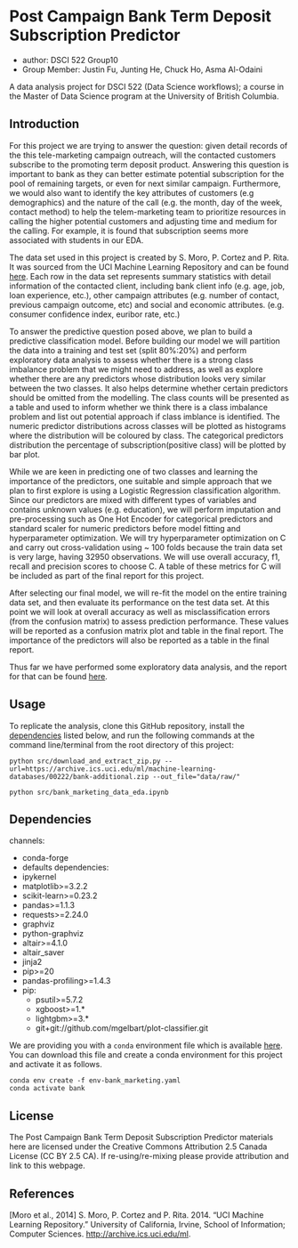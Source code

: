 # Post Campaign Bank Term Deposit Subscription Predictor
- author: DSCI 522 Group10
- Group Member: Justin Fu, Junting He, Chuck Ho, Asma Al-Odaini

A data analysis project for DSCI 522 (Data Science workflows); a course in the Master of Data Science program at the University of British Columbia.

## Introduction

For this project we are trying to answer the question: given detail records of the this tele-marketing campaign outreach, will the contacted customers subscribe to the promoting term deposit product. Answering this question is important to bank as they can better estimate potential subscription for the pool of remaining targets, or even for next similar campaign. Furthermore, we would also want to identify the key attributes of customers (e.g demographics) and the nature of the call (e.g. the month, day of the week, contact method) to help the telem-marketing team to prioritize resources in calling the higher potential customers and adjusting time and medium for the calling. For example, it is found that subscription seems more associated with students in our EDA.  


The data set used in this project is created by S. Moro, P. Cortez and P. Rita. It was sourced from the UCI Machine Learning Repository and can be found [here](https://archive.ics.uci.edu/ml/datasets/Bank+Marketing).   Each row in the data set represents summary statistics with detail information of the contacted client, including bank client info (e.g. age, job, loan experience, etc.), other campaign attributes (e.g. number of contact, previous campaign outcome, etc) and social and economic attributes. (e.g. consumer confidence index, euribor rate, etc.)


To answer the predictive question posed above, we plan to build a predictive classification model. Before building our model we will partition the data into a training and test set (split 80%:20%) and perform exploratory data analysis to assess whether there is a strong class imbalance problem that we might need to address, as well as explore whether there are any predictors whose distribution looks very similar between the two classes. It also helps determine whether certain predictors should be omitted from the modelling. The class counts will be presented as a table and used to inform whether we think there is a class imbalance problem and list out potential approach if class imblance is identified. The numeric predictor distributions across classes will be plotted as histograms where the distribution will be coloured by class. The categorical predictors distribution the percentage of subscription(positive class) will be plotted by bar plot.

While we are keen in predicting one of two classes and learning the importance of the predictors, one suitable and simple approach that we plan to first explore is using a Logistic Regression classification algorithm. Since our predictors are mixed with different types of variables and contains unknown values (e.g. education), we will perform imputation and pre-processing such as One Hot Encoder for categorical predictors and standard scaler for numeric predictors before model fitting and hyperparameter optimization. We will try hyperparameter optimization on C and carry out cross-validation using ~ 100 folds because the train data set is very large, having 32950 observations. We will use overall accuracy, f1, recall and precision scores to choose C. A table of these metrics for C will be included as part of the final report for this project. 

After selecting our final model, we will re-fit the model on the entire training data set, and then evaluate its performance on the test data set. At this point we will look at overall accuracy as well as misclassification errors (from the confusion matrix) to assess prediction performance. These values will be reported as a confusion matrix plot and table in the final report. The importance of the predictors will also be reported as a table in the final report.

Thus far we have performed some exploratory data analysis, and the report for that can be found [here](src/bank_marketing_data_eda.ipynb).

## Usage

To replicate the analysis, clone this GitHub repository, install the [dependencies](#dependencies) listed below, and run the following commands at the command line/terminal from the root directory of this project:

```
python src/download_and_extract_zip.py --url=https://archive.ics.uci.edu/ml/machine-learning-databases/00222/bank-additional.zip --out_file="data/raw/"

python src/bank_marketing_data_eda.ipynb
```

## Dependencies

channels:
  - conda-forge
  - defaults
dependencies:
  - ipykernel
  - matplotlib>=3.2.2
  - scikit-learn>=0.23.2
  - pandas>=1.1.3
  - requests>=2.24.0
  - graphviz
  - python-graphviz
  - altair>=4.1.0
  - altair_saver
  - jinja2
  - pip>=20
  - pandas-profiling>=1.4.3
  - pip:
    - psutil>=5.7.2
    - xgboost>=1.*
    - lightgbm>=3.*
    - git+git://github.com/mgelbart/plot-classifier.git

    
We are providing you with a `conda` environment file which is available [here](env-bank_marketing.yaml). You can download this file and create a conda environment for this project and activate it as follows. 

```
conda env create -f env-bank_marketing.yaml
conda activate bank
```
  
## License
The Post Campaign Bank Term Deposit Subscription Predictor materials here are licensed under the Creative Commons Attribution 2.5 Canada License (CC BY 2.5 CA). If re-using/re-mixing please provide attribution and link to this webpage.

## References

[Moro et al., 2014] S. Moro, P. Cortez and P. Rita.  2014. “UCI Machine Learning Repository.” University of California, Irvine, School of Information; Computer Sciences. http://archive.ics.uci.edu/ml.
